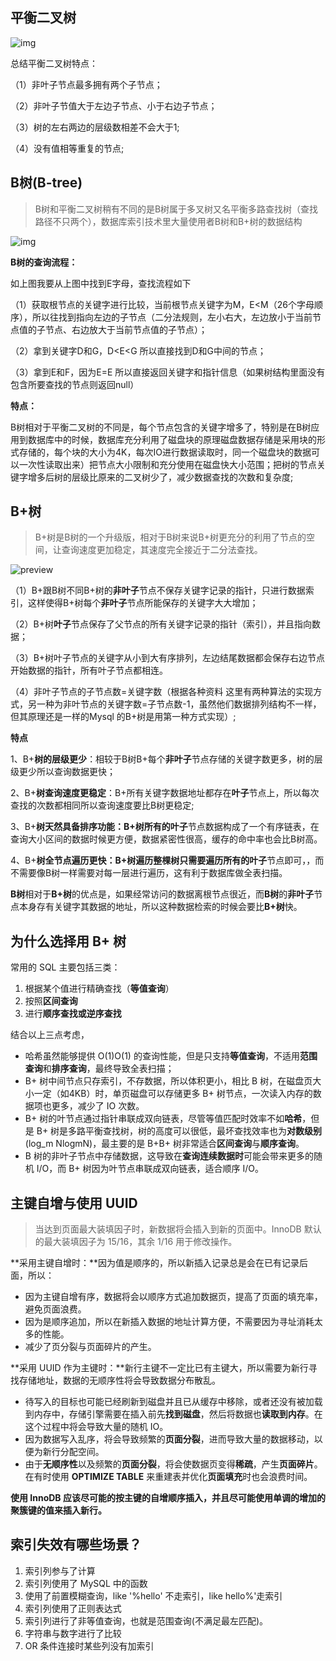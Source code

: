 ## **平衡二叉树**

![img](https://pic1.zhimg.com/80/v2-28e39093993f673de576f57ea614d604_720w.jpg)

总结平衡二叉树特点：

（1）非叶子节点最多拥有两个子节点；

（2）非叶子节值大于左边子节点、小于右边子节点；

（3）树的左右两边的层级数相差不会大于1;

（4）没有值相等重复的节点;



## **B树(B-tree)**

> B树和平衡二叉树稍有不同的是B树属于多叉树又名平衡多路查找树（查找路径不只两个），数据库索引技术里大量使用者B树和B+树的数据结构

![img](https://pic2.zhimg.com/80/v2-2c2264cc1c6c603dfeca4f84a2575901_720w.jpg)

**B树的查询流程：**

如上图我要从上图中找到E字母，查找流程如下

（1）获取根节点的关键字进行比较，当前根节点关键字为M，E<M（26个字母顺序），所以往找到指向左边的子节点（二分法规则，左小右大，左边放小于当前节点值的子节点、右边放大于当前节点值的子节点）；

（2）拿到关键字D和G，D<E<G 所以直接找到D和G中间的节点；

（3）拿到E和F，因为E=E 所以直接返回关键字和指针信息（如果树结构里面没有包含所要查找的节点则返回null）

**特点：**

B树相对于平衡二叉树的不同是，每个节点包含的关键字增多了，特别是在B树应用到数据库中的时候，数据库充分利用了磁盘块的原理磁盘数据存储是采用块的形式存储的，每个块的大小为4K，每次IO进行数据读取时，同一个磁盘块的数据可以一次性读取出来）把节点大小限制和充分使用在磁盘快大小范围；把树的节点关键字增多后树的层级比原来的二叉树少了，减少数据查找的次数和复杂度;



## **B+树**

> B+树是B树的一个升级版，相对于B树来说B+树更充分的利用了节点的空间，让查询速度更加稳定，其速度完全接近于二分法查找。

![preview](https://pic4.zhimg.com/v2-5f069fd820637db1b877fdd6799a2b67_r.jpg)

（1）B+跟B树不同B+树的**非叶子**节点不保存关键字记录的指针，只进行数据索引，这样使得B+树每个**非叶子**节点所能保存的关键字大大增加；

（2）B+树**叶子**节点保存了父节点的所有关键字记录的指针（索引），并且指向数据；

（3）B+树叶子节点的关键字从小到大有序排列，左边结尾数据都会保存右边节点开始数据的指针，所有叶子节点都相连。

（4）非叶子节点的子节点数=关键字数（根据各种资料 这里有两种算法的实现方式，另一种为非叶节点的关键字数=子节点数-1，虽然他们数据排列结构不一样，但其原理还是一样的Mysql 的B+树是用第一种方式实现）;

**特点**

1、B+**树的层级更少**：相较于B树B+每个**非叶子**节点存储的关键字数更多，树的层级更少所以查询数据更快；

2、B+**树查询速度更稳定**：B+所有关键字数据地址都存在**叶子**节点上，所以每次查找的次数都相同所以查询速度要比B树更稳定;

3、B+**树天然具备排序功能：**B+树所有的**叶子**节点数据构成了一个有序链表，在查询大小区间的数据时候更方便，数据紧密性很高，缓存的命中率也会比B树高。

4、B+**树全节点遍历更快：**B+树遍历整棵树只需要遍历所有的**叶子**节点即可，，而不需要像B树一样需要对每一层进行遍历，这有利于数据库做全表扫描。

**B树**相对于**B+树**的优点是，如果经常访问的数据离根节点很近，而**B树**的**非叶子**节点本身存有关键字其数据的地址，所以这种数据检索的时候会要比**B+树**快。


## 为什么选择用 B+ 树

常用的 SQL 主要包括三类：

1. 根据某个值进行精确查找（**等值查询**）
2. 按照**区间查询**
3. 进行**顺序查找或逆序查找**

结合以上三点考虑，

- 哈希虽然能够提供 O(1)O(1) 的查询性能，但是只支持**等值查询**，不适用**范围查询**和**排序查询**，最终导致全表扫描；
- B+ 树中间节点只存索引，不存数据，所以体积更小，相比 B 树，在磁盘页大小一定（如4KB）时，单页磁盘可以存储更多 B+ 树节点，一次读入内存的数据项也更多，减少了 IO 次数。
- B+ 树的叶节点通过指针串联成双向链表，尽管等值匹配时效率不如**哈希**，但是 B+ 树是多路平衡查找树，树的高度可以很低，最坏查找效率也为**对数级别** (log_m NlogmN)，最主要的是 B+B+ 树非常适合**区间查询**与**顺序查询**。
- B 树的非叶子节点中存储数据，这导致在**查询连续数据时**可能会带来更多的随机 I/O，而 B+ 树因为叶节点串联成双向链表，适合顺序 I/O。

## 主键自增与使用 UUID

> 当达到页面最大装填因子时，新数据将会插入到新的页面中。InnoDB 默认的最大装填因子为 15/16，其余 1/16 用于修改操作。

**采用主键自增时：**因为值是顺序的，所以新插入记录总是会在已有记录后面，所以：

- 因为主键自增有序，数据将会以顺序方式追加数据页，提高了页面的填充率，避免页面浪费。
- 因为是顺序追加，所以在新插入数据的地址计算方便，不需要因为寻址消耗太多的性能。
- 减少了页分裂与页面碎片的产生。

**采用 UUID 作为主键时：**新行主键不一定比已有主键大，所以需要为新行寻找存储地址，数据的无顺序性将会导致数据分布散乱。

- 待写入的目标也可能已经刷新到磁盘并且已从缓存中移除，或者还没有被加载到内存中，存储引擎需要在插入前先**找到磁盘**，然后将数据也**读取到内存**。在这个过程中将会导致大量的随机 IO。
- 因为数据写入乱序，将会导致频繁的**页面分裂**，进而导致大量的数据移动，以便为新行分配空间。
- 由于**无顺序性**以及频繁的**页面分裂**，将会使数据页变得**稀疏**，产生**页面碎片**。在有时使用 **OPTIMIZE TABLE** 来重建表并优化**页面填充**时也会浪费时间。

**使用 InnoDB 应该尽可能的按主键的自增顺序插入，并且尽可能使用单调的增加的聚簇键的值来插入新行。**

## 索引失效有哪些场景？
1. 索引列参与了计算
2. 索引列使用了 MySQL 中的函数
3. 使用了前置模糊查询，like '%hello' 不走索引，like hello%'走索引
4. 索引列使用了正则表达式
5. 索引列进行了非等值查询，也就是范围查询(不满足最左匹配)。
6. 字符串与数字进行了比较
7. OR 条件连接时某些列没有加索引
